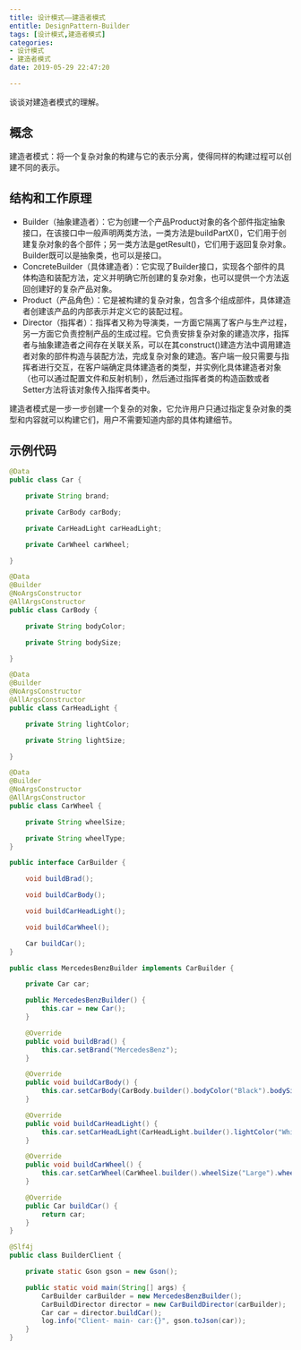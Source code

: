 ```yaml
---
title: 设计模式——建造者模式
entitle: DesignPattern-Builder
tags: [设计模式,建造者模式]
categories:
- 设计模式
- 建造者模式
date: 2019-05-29 22:47:20

---
```

谈谈对建造者模式的理解。
<!--more-->

## 概念

建造者模式：将一个复杂对象的构建与它的表示分离，使得同样的构建过程可以创建不同的表示。

## 结构和工作原理

* Builder（抽象建造者）：它为创建一个产品Product对象的各个部件指定抽象接口，在该接口中一般声明两类方法，一类方法是buildPartX()，它们用于创建复杂对象的各个部件；另一类方法是getResult()，它们用于返回复杂对象。Builder既可以是抽象类，也可以是接口。
* ConcreteBuilder（具体建造者）：它实现了Builder接口，实现各个部件的具体构造和装配方法，定义并明确它所创建的复杂对象，也可以提供一个方法返回创建好的复杂产品对象。
* Product（产品角色）：它是被构建的复杂对象，包含多个组成部件，具体建造者创建该产品的内部表示并定义它的装配过程。
* Director（指挥者）：指挥者又称为导演类，一方面它隔离了客户与生产过程，另一方面它负责控制产品的生成过程。它负责安排复杂对象的建造次序，指挥者与抽象建造者之间存在关联关系，可以在其construct()建造方法中调用建造者对象的部件构造与装配方法，完成复杂对象的建造。客户端一般只需要与指挥者进行交互，在客户端确定具体建造者的类型，并实例化具体建造者对象（也可以通过配置文件和反射机制），然后通过指挥者类的构造函数或者Setter方法将该对象传入指挥者类中。

建造者模式是一步一步创建一个复杂的对象，它允许用户只通过指定复杂对象的类型和内容就可以构建它们，用户不需要知道内部的具体构建细节。

## 示例代码

```java
@Data
public class Car {

    private String brand;

    private CarBody carBody;

    private CarHeadLight carHeadLight;

    private CarWheel carWheel;

}

```

```java
@Data
@Builder
@NoArgsConstructor
@AllArgsConstructor
public class CarBody {

    private String bodyColor;

    private String bodySize;

}
```

```java
@Data
@Builder
@NoArgsConstructor
@AllArgsConstructor
public class CarHeadLight {

    private String lightColor;

    private String lightSize;

}

```

```java
@Data
@Builder
@NoArgsConstructor
@AllArgsConstructor
public class CarWheel {

    private String wheelSize;

    private String wheelType;
}

```

```java
public interface CarBuilder {

    void buildBrad();

    void buildCarBody();

    void buildCarHeadLight();

    void buildCarWheel();

    Car buildCar();
}

```

```java
public class MercedesBenzBuilder implements CarBuilder {

    private Car car;

    public MercedesBenzBuilder() {
        this.car = new Car();
    }

    @Override
    public void buildBrad() {
        this.car.setBrand("MercedesBenz");
    }

    @Override
    public void buildCarBody() {
        this.car.setCarBody(CarBody.builder().bodyColor("Black").bodySize("Large").build());
    }

    @Override
    public void buildCarHeadLight() {
        this.car.setCarHeadLight(CarHeadLight.builder().lightColor("White").lightSize("Large").build());
    }

    @Override
    public void buildCarWheel() {
        this.car.setCarWheel(CarWheel.builder().wheelSize("Large").wheelType("HighLevel").build());
    }

    @Override
    public Car buildCar() {
        return car;
    }
}
```

```java
@Slf4j
public class BuilderClient {

    private static Gson gson = new Gson();

    public static void main(String[] args) {
        CarBuilder carBuilder = new MercedesBenzBuilder();
        CarBuildDirector director = new CarBuildDirector(carBuilder);
        Car car = director.buildCar();
        log.info("Client- main- car:{}", gson.toJson(car));
    }
}

```
